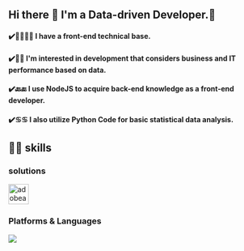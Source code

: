 ## Hi there 👋 I'm a Data-driven Developer.🤖
#### ✔️👨‍💻👨‍💻 I have a front-end technical base.
#### ✔️🤔🤔 I'm interested in development that considers business and IT performance based on data.
#### ✔️🔙🔚 I use NodeJS to acquire back-end knowledge as a front-end developer.
#### ✔️♋️♋️ I also utilize Python Code for basic statistical data analysis.

## 💪🏽 skills

### solutions
<img src="https://pluralsight2.imgix.net/paths/images/adobeanalytics-3c597d8394.png" alt="adobeanalytics" width="40" height="40"/>

### Platforms & Languages
<img src="https://img.shields.io/badge/React-61DAFB?style=flat-square&logo=React&logoColor=white"/>
	
